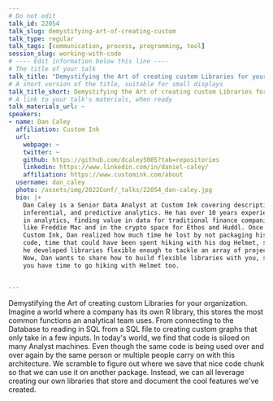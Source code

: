 ```yaml
---
# Do not edit
talk_id: 22054
talk_slug: demystifying-art-of-creating-custom
talk_type: regular
talk_tags: [communication, process, programming, tool]
session_slug: working-with-code
# ---- Edit information below this line ----
# The title of your talk
talk_title: "Demystifying the Art of creating custom Libraries for your organization."
# A short version of the title, suitable for small displays
talk_title_short: Demystifying the Art of creating custom Libraries for your organization.
# A link to your talk's materials, when ready
talk_materials_url: ~
speakers:
- name: Dan Caley
  affiliation: Custom Ink
  url:
    webpage: ~
    twitter: ~
    github: https://github.com/dcaley5005?tab=repositories
    linkedin: https://www.linkedin.com/in/daniel-caley/
    affiliation: https://www.customink.com/about
  username: dan_caley
  photo: /assets/img/2022Conf/_talks/22054_dan-caley.jpg
  bio: |+
    Dan Caley is a Senior Data Analyst at Custom Ink covering descriptive,
    inferential, and predictive analytics. He has over 10 years experience
    in analytics, finding value in data for traditional finance companies
    like Freddie Mac and in the crypto space for Ethos and Huddl. Once at
    Custom Ink, Dan realized how much time he lost by not packaging his
    code, time that could have been spent hiking with his dog Helmet, so
    he developed libraries flexible enough to tackle an array of projects.
    Now, Dan wants to share how to build flexible libraries with you, so
    you have time to go hiking with Helmet too.


---
```


<!-- ABSTRACT ----
Please write abstract below. You may use simple markdown (links, code style, bold, italics)
-->

Demystifying the Art of creating custom Libraries for your organization. Imagine
a world where a company has its own R library, this stores the most common
functions an analytical team uses. From connecting to the Database to reading
in SQL from a SQL file to creating custom graphs that only take in a few inputs.
In today's world, we find that code is siloed on many Analyst machines. Even
though the same code is being used over and over again by the same person or
multiple people carry on with this architecture. We scramble to figure out where
we save that nice code chunk so that we can use it on another package. Instead,
we can all leverage creating our own libraries that store and document the cool
features we've created.
